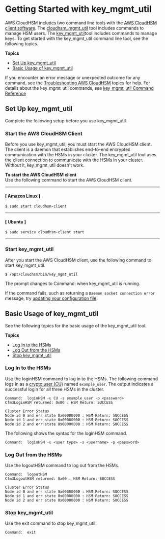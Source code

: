 # Getting Started with key\_mgmt\_util<a name="key_mgmt_util-getting-started"></a>

AWS CloudHSM includes two command line tools with the [AWS CloudHSM client software](install-and-configure-client.md#install-client)\. The [cloudhsm\_mgmt\_util](cloudhsm_mgmt_util-reference.md) tool includes commands to manage HSM users\. The [key\_mgmt\_util](key_mgmt_util-reference.md)tool includes commands to manage keys\. To get started with the key\_mgmt\_util command line tool, see the following topics\. 

**Topics**
+ [Set Up key\_mgmt\_util](#key_mgmt_util-setup)
+ [Basic Usage of key\_mgmt\_util](#key_mgmt_util-basics)

If you encounter an error message or unexpected outcome for any command, see the [Troubleshooting AWS CloudHSM](troubleshooting.md) topics for help\. For details about the key\_mgmt\_util commands, see [key\_mgmt\_util Command Reference](key_mgmt_util-reference.md) 

## Set Up key\_mgmt\_util<a name="key_mgmt_util-setup"></a>

Complete the following setup before you use key\_mgmt\_util\.

### Start the AWS CloudHSM Client<a name="key_mgmt_util-start-cloudhsm-client"></a>

Before you use key\_mgmt\_util, you must start the AWS CloudHSM client\. The client is a daemon that establishes end\-to\-end encrypted communication with the HSMs in your cluster\. The key\_mgmt\_util tool uses the client connection to communicate with the HSMs in your cluster\. Without it, key\_mgmt\_util doesn't work\. 

**To start the AWS CloudHSM client**  
Use the following command to start the AWS CloudHSM client\.

------
#### [ Amazon Linux ]

```
$ sudo start cloudhsm-client
```

------
#### [ Ubuntu ]

```
$ sudo service cloudhsm-client start
```

------

### Start key\_mgmt\_util<a name="key_mgmt_util-start"></a>

After you start the AWS CloudHSM client, use the following command to start key\_mgmt\_util\.

```
$ /opt/cloudhsm/bin/key_mgmt_util
```

The prompt changes to Command: when key\_mgmt\_util is running\.

If the command fails, such as returning a `Daemon socket connection error` message, try [updating your configuration file](troubleshooting-lost-connection.md)\. 

## Basic Usage of key\_mgmt\_util<a name="key_mgmt_util-basics"></a>

See the following topics for the basic usage of the key\_mgmt\_util tool\.

**Topics**
+ [Log In to the HSMs](#key_mgmt_util-log-in)
+ [Log Out from the HSMs](#key_mgmt_util-log-out)
+ [Stop key\_mgmt\_util](#key_mgmt_util-stop)

### Log In to the HSMs<a name="key_mgmt_util-log-in"></a>

Use the loginHSM command to log in to the HSMs\. The following command logs in as a [crypto user \(CU\)](hsm-users.md) named `example_user`\. The output indicates a successful login for all three HSMs in the cluster\. 

```
Command:  loginHSM -u CU -s example_user -p <password>
Cfm3LoginHSM returned: 0x00 : HSM Return: SUCCESS

Cluster Error Status
Node id 0 and err state 0x00000000 : HSM Return: SUCCESS
Node id 1 and err state 0x00000000 : HSM Return: SUCCESS
Node id 2 and err state 0x00000000 : HSM Return: SUCCESS
```

The following shows the syntax for the loginHSM command\.

```
Command:  loginHSM -u <user type> -s <username> -p <password>
```

### Log Out from the HSMs<a name="key_mgmt_util-log-out"></a>

Use the logoutHSM command to log out from the HSMs\.

```
Command:  logoutHSM
Cfm3LogoutHSM returned: 0x00 : HSM Return: SUCCESS

Cluster Error Status
Node id 0 and err state 0x00000000 : HSM Return: SUCCESS
Node id 1 and err state 0x00000000 : HSM Return: SUCCESS
Node id 2 and err state 0x00000000 : HSM Return: SUCCESS
```

### Stop key\_mgmt\_util<a name="key_mgmt_util-stop"></a>

Use the exit command to stop key\_mgmt\_util\.

```
Command:  exit
```